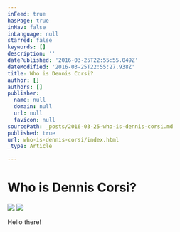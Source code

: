 ```yaml
---
inFeed: true
hasPage: true
inNav: false
inLanguage: null
starred: false
keywords: []
description: ''
datePublished: '2016-03-25T22:55:55.049Z'
dateModified: '2016-03-25T22:55:27.938Z'
title: Who is Dennis Corsi?
author: []
authors: []
publisher:
  name: null
  domain: null
  url: null
  favicon: null
sourcePath: _posts/2016-03-25-who-is-dennis-corsi.md
published: true
url: who-is-dennis-corsi/index.html
_type: Article

---
```

# Who is Dennis Corsi?
![](https://the-grid-user-content.s3-us-west-2.amazonaws.com/5037405d-8ff1-4371-8d5d-f878321f8160.jpg)
![](https://the-grid-user-content.s3-us-west-2.amazonaws.com/6da74fe8-5093-47ae-be9b-8f26c3ab7825.jpg)

Hello there!